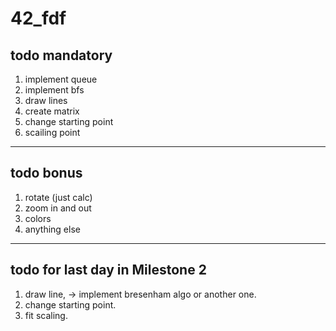 # 42_fdf

## todo mandatory
1. implement queue
2. implement bfs
3. draw lines
4. create matrix
5. change starting point
6. scailing point
---
## todo bonus
1. rotate (just calc)
2. zoom in and out
3. colors
4. anything else
---
## todo for last day in Milestone 2
1. draw line, -> implement bresenham algo or another one.
2. change starting point.
3. fit scaling.
